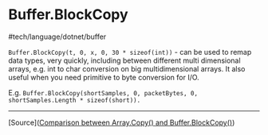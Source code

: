 # Buffer.BlockCopy
 #tech/language/dotnet/buffer

`Buffer.BlockCopy(t, 0, x, 0, 30 * sizeof(int))` - can be used to remap data types, very quickly, including between different multi dimensional arrays, e.g. int to char conversion on big multidimensional arrays. It also useful when you need primitive to byte conversion for I/O. 

E.g. 
`Buffer.BlockCopy(shortSamples, 0, packetBytes, 0, shortSamples.Length * sizeof(short)). `

---

[Source]([Comparison between Array.Copy() and Buffer.BlockCopy()](https://stackoverflow.com/questions/1389821/array-copy-vs-buffer-blockcopy))